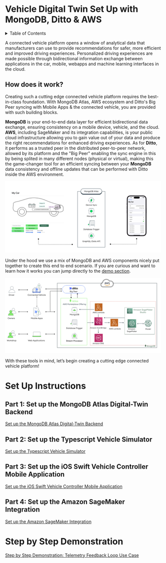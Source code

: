 # Vehicle Digital Twin Set Up with MongoDB, Ditto & AWS  

<!-- TABLE OF CONTENTS -->
<details>
  <summary>Table of Contents</summary>
  <ol>
    <li><a href="#part-1-set-up-the-mongodb-atlas-digital-twin-backend">Set up the MongoDB Atlas Digital-Twin Backend</a></li>
    <li><a href="#part-2-set-up-the-typescript-vehicle-simulator">Typescript Vehicle Simulator</a></li>
    <li><a href="#part-3-set-up-the-ios-swift-vehicle-controller-mobile-application">iOS Swift Vehicle Controller Mobile Application </a></li>
    <li><a href="#part-4-set-up-the-amazon-sagemaker-integration">SageMaker Integration</a></li>
    <li><a href="#step-by-step-demonstration">Demonstration Step by Step</a></li>
    </ol>
</details>

A connected vehicle platform opens a window of analytical data that manufacturers can use to provide recommendations for safer, more efficient and improved driving experiences. Personalized driving experiences are made possible through bidirectional information exchange between applications in the car, mobile, webapps and machine learning interfaces in the cloud.

## How does it work?

Creating such a cutting edge connected vehicle platform requires the best-in-class foundation. With MongoDB Atlas, AWS ecosystem and Ditto's Big Peer syncing with Mobile Apps & the connected vehicle, you are provided with such building blocks. 

**MongoDB** is your end-to-end data layer for efficient bidirectional data exchange, ensuring consistency on a mobile device, vehicle, and the cloud. **AWS**, including SageMaker and its integration capabilities, is your public cloud infrastructure allowing you to gain value out of your data and produce the right recommendations for enhanced driving experiences. As for **Ditto**, it performs as a trusted peer in the distributed peer-to-peer network, allowed by its platform and the "Big Peer" enabling the sync engine in this by being splited in many different nodes (physical or virtual), making this the game-changer tool for an efficient syncing between your **MongoDB** data consistency and offline updates that can be performed with Ditto inside the AWS environment.


![image](media/Overview_New.png)

Under the hood we use a mix of MongoDB and AWS components nicely put together to create this end to end scenario. If you are curious and want to learn how it works you can jump directly to the [demo section](https://github.com/mongodb-industry-solutions/Vehicle-Digital-Twin-Feedback-Loop/blob/feature/ReadMe/Demo_Instructions.md). 

![image](media/EndToEnd2.png)

With these tools in mind, let’s begin creating a cutting edge connected vehicle platform!



# Set Up Instructions 


## Part 1: Set up the MongoDB Atlas Digital-Twin Backend

[Set up the MongoDB Atlas Digital-Twin Backend](https://github.com/mongodb-industry-solutions/Vehicle-Digital-Twin-Feedback-Loop/tree/feature/ReadMe/atlas-backend)

## Part 2: Set up the Typescript Vehicle Simulator

[Set up the Typescript Vehicle Simulator](https://github.com/mongodb-industry-solutions/Vehicle-Digital-Twin-Feedback-Loop/tree/feature/ReadMe/vehicle-ts)

## Part 3: Set up the iOS Swift Vehicle Controller Mobile Application

[Set up the iOS Swift Vehicle Controller Mobile Application](https://github.com/mongodb-industry-solutions/Digital-Twin-AWS-Blog/tree/feature/ReadMe/mobile-swift)


## Part 4: Set up the Amazon SageMaker Integration

[Set up the Amazon SageMaker Integration](https://github.com/mongodb-industry-solutions/Digital-Twin-AWS-Blog/tree/feature/ReadMe/aws-sagemaker)

# Step by Step Demonstration
[Step by Step Demonstration: Telemetry Feedback Loop Use Case](https://github.com/mongodb-industry-solutions/Vehicle-Digital-Twin-Feedback-Loop/blob/feature/ReadMe/Demo_Instructions.md)

